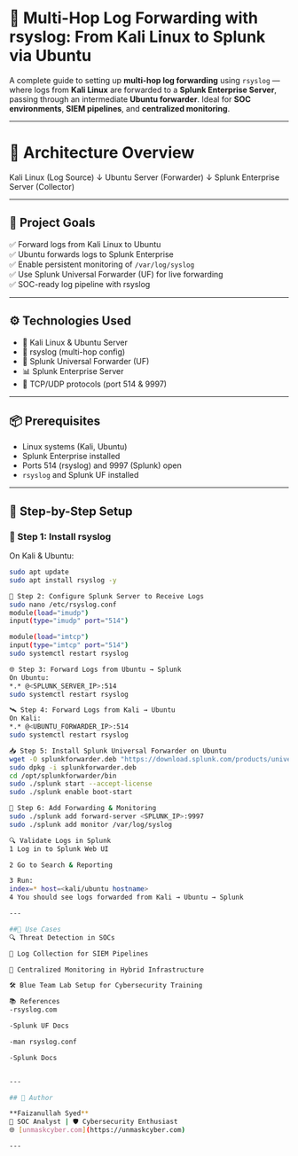 # 🚀 Multi-Hop Log Forwarding with rsyslog: From Kali Linux to Splunk via Ubuntu

A complete guide to setting up **multi-hop log forwarding** using `rsyslog` — where logs from **Kali Linux** are forwarded to a **Splunk Enterprise Server**, passing through an intermediate **Ubuntu forwarder**. Ideal for **SOC environments**, **SIEM pipelines**, and **centralized monitoring**.

---

# 🧭 Architecture Overview
Kali Linux (Log Source)
↓
Ubuntu Server (Forwarder)
↓
Splunk Enterprise Server (Collector)

---

## 🎯 Project Goals

✅ Forward logs from Kali Linux to Ubuntu  
✅ Ubuntu forwards logs to Splunk Enterprise  
✅ Enable persistent monitoring of `/var/log/syslog`  
✅ Use Splunk Universal Forwarder (UF) for live forwarding  
✅ SOC-ready log pipeline with rsyslog

---

## ⚙️ Technologies Used

- 🐧 Kali Linux & Ubuntu Server
- 🔁 rsyslog (multi-hop config)
- 📡 Splunk Universal Forwarder (UF)
- 📊 Splunk Enterprise Server
- 🔐 TCP/UDP protocols (port 514 & 9997)

---

## 📦 Prerequisites

- Linux systems (Kali, Ubuntu)
- Splunk Enterprise installed
- Ports 514 (rsyslog) and 9997 (Splunk) open
- `rsyslog` and Splunk UF installed

---

## 🚀 Step-by-Step Setup

### 🧱 Step 1: Install rsyslog

On Kali & Ubuntu:
```bash
sudo apt update
sudo apt install rsyslog -y

🔁 Step 2: Configure Splunk Server to Receive Logs
sudo nano /etc/rsyslog.conf
module(load="imudp") 
input(type="imudp" port="514")

module(load="imtcp") 
input(type="imtcp" port="514")
sudo systemctl restart rsyslog

🌐 Step 3: Forward Logs from Ubuntu → Splunk
On Ubuntu:
*.* @<SPLUNK_SERVER_IP>:514
sudo systemctl restart rsyslog

🛰️ Step 4: Forward Logs from Kali → Ubuntu
On Kali:
*.* @<UBUNTU_FORWARDER_IP>:514
sudo systemctl restart rsyslog

📥 Step 5: Install Splunk Universal Forwarder on Ubuntu
wget -O splunkforwarder.deb "https://download.splunk.com/products/universalforwarder/releases/9.2.0/linux/splunkforwarder-9.2.0-xxxxxxx.deb"
sudo dpkg -i splunkforwarder.deb
cd /opt/splunkforwarder/bin
sudo ./splunk start --accept-license
sudo ./splunk enable boot-start

🔗 Step 6: Add Forwarding & Monitoring
sudo ./splunk add forward-server <SPLUNK_IP>:9997
sudo ./splunk add monitor /var/log/syslog

🔍 Validate Logs in Splunk
1 Log in to Splunk Web UI

2 Go to Search & Reporting

3 Run:
index=* host=<kali/ubuntu hostname>
4 You should see logs forwarded from Kali → Ubuntu → Splunk

---

##🔐 Use Cases
🔍 Threat Detection in SOCs

📡 Log Collection for SIEM Pipelines

💾 Centralized Monitoring in Hybrid Infrastructure

🛠️ Blue Team Lab Setup for Cybersecurity Training

📚 References
-rsyslog.com

-Splunk UF Docs

-man rsyslog.conf

-Splunk Docs


---

## 👤 Author

**Faizanullah Syed**  
💼 SOC Analyst | 🛡️ Cybersecurity Enthusiast  
🌐 [unmaskcyber.com](https://unmaskcyber.com)  

---




